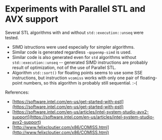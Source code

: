 Experiments with Parallel STL and AVX support
=============================================

Several STL algorithms with and without `std::execution::unseq` were tested.

* SIMD istructions were used especially for simpler algorithms.
* Similar code is generated regardless `-qopenmp-simd` is used.
* Similar code is also generated even for `std` algorithms without `std::execution::unseq` -- generated SIMD instructions are probably result of optimization, not of the use of Parallel STL.
* Algorithm `std::sort()` for floating points seems to use some SSE instructions, but instruction `vcomiss` works with only one pair of floating-point numbers, so this algorithm is probably still sequential. :-(

References:

* [https://software.intel.com/en-us/get-started-with-pstl](https://software.intel.com/en-us/get-started-with-pstl)
* [https://software.intel.com/en-us/articles/intel-system-studio-avx2-support](https://software.intel.com/en-us/articles/intel-system-studio-avx2-support)
* [http://www.felixcloutier.com/x86/COMISS.html](http://www.felixcloutier.com/x86/COMISS.html) 

